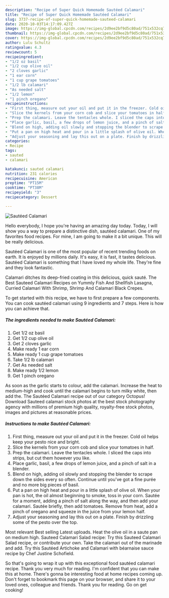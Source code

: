 ```yaml
---
description: "Recipe of Super Quick Homemade Sautéed Calamari"
title: "Recipe of Super Quick Homemade Sautéed Calamari"
slug: 3737-recipe-of-super-quick-homemade-sauteed-calamari
date: 2020-10-03T14:17:09.427Z
image: https://img-global.cpcdn.com/recipes/2d9ee2bf9d5c80ad/751x532cq70/sauteed-calamari-recipe-main-photo.jpg
thumbnail: https://img-global.cpcdn.com/recipes/2d9ee2bf9d5c80ad/751x532cq70/sauteed-calamari-recipe-main-photo.jpg
cover: https://img-global.cpcdn.com/recipes/2d9ee2bf9d5c80ad/751x532cq70/sauteed-calamari-recipe-main-photo.jpg
author: Lulu Schultz
ratingvalue: 4.3
reviewcount: 5
recipeingredient:
- "1/2 oz basil"
- "1/2 cup olive oil"
- "2 cloves garlic"
- "1 ear corn"
- "1 cup grape tomatoes"
- "1/2 lb calamari"
- "As needed salt"
- "1/2 lemon"
- "1 pinch oregano"
recipeinstructions:
- "First thing, measure out your oil and put it in the freezer. Cold oil helps keep your pesto nice and bright."
- "Slice the kernels from your corn cob and slice your tomatoes in half."
- "Prep the calamari. Leave the tentacles whole. I sliced the caps into strips, but cut them however you like."
- "Place garlic, basil, a few drops of lemon juice, and a pinch of salt in a blender."
- "Blend on high, adding oil slowly and stopping the blender to scrape down the sides every so often. Continue until you&#39;ve got a fine purée and no more big pieces of basil."
- "Put a pan on high heat and pour in a little splash of olive oil. When your pan is hot, the oil almost beginning to smoke, toss in your corn. Sautée for a moment, adding a pinch of salt along the way, and then add your calamari. Sautée briefly, then add tomatoes. Remove from heat, add a pinch of oregano and squeeze in the juice from your lemon half."
- "Adjust your seasoning and lay this out on a plate. Finish by drizzling some of the pesto over the top."
categories:
- Recipe
tags:
- sauted
- calamari

katakunci: sauted calamari 
nutrition: 231 calories
recipecuisine: American
preptime: "PT15M"
cooktime: "PT38M"
recipeyield: "3"
recipecategory: Dessert

---
```



![Sautéed Calamari](https://img-global.cpcdn.com/recipes/2d9ee2bf9d5c80ad/751x532cq70/sauteed-calamari-recipe-main-photo.jpg)

Hello everybody, I hope you're having an amazing day today. Today, I will show you a way to prepare a distinctive dish, sautéed calamari. One of my favorites food recipes. For mine, I am going to make it a bit unique. This will be really delicious.

Sautéed Calamari is one of the most popular of recent trending foods on earth. It is enjoyed by millions daily. It's easy, it is fast, it tastes delicious. Sautéed Calamari is something that I have loved my whole life. They're fine and they look fantastic.

Calamari ditches its deep-fried coating in this delicious, quick sauté. The Best Sauteed Calamari Recipes on Yummly Fish And Shellfish Lasagna, Curried Calamari With Shrimp, Shrimp And Calamari Black Crepes.


To get started with this recipe, we have to first prepare a few components. You can cook sautéed calamari using 9 ingredients and 7 steps. Here is how you can achieve that.

<!--inarticleads1-->

##### The ingredients needed to make Sautéed Calamari:

1. Get 1/2 oz basil
1. Get 1/2 cup olive oil
1. Get 2 cloves garlic
1. Make ready 1 ear corn
1. Make ready 1 cup grape tomatoes
1. Take 1/2 lb calamari
1. Get As needed salt
1. Make ready 1/2 lemon
1. Get 1 pinch oregano


As soon as the garlic starts to colour, add the calamari. Increase the heat to medium-high and cook until the calamari begins to turn milky white, then add the. The Sautéed Calamari recipe out of our category Octopus! Download Sauteed calamari stock photos at the best stock photography agency with millions of premium high quality, royalty-free stock photos, images and pictures at reasonable prices. 

<!--inarticleads2-->

##### Instructions to make Sautéed Calamari:

1. First thing, measure out your oil and put it in the freezer. Cold oil helps keep your pesto nice and bright.
1. Slice the kernels from your corn cob and slice your tomatoes in half.
1. Prep the calamari. Leave the tentacles whole. I sliced the caps into strips, but cut them however you like.
1. Place garlic, basil, a few drops of lemon juice, and a pinch of salt in a blender.
1. Blend on high, adding oil slowly and stopping the blender to scrape down the sides every so often. Continue until you&#39;ve got a fine purée and no more big pieces of basil.
1. Put a pan on high heat and pour in a little splash of olive oil. When your pan is hot, the oil almost beginning to smoke, toss in your corn. Sautée for a moment, adding a pinch of salt along the way, and then add your calamari. Sautée briefly, then add tomatoes. Remove from heat, add a pinch of oregano and squeeze in the juice from your lemon half.
1. Adjust your seasoning and lay this out on a plate. Finish by drizzling some of the pesto over the top.


Most relevant Best selling Latest uploads. Heat the olive oil in a saute pan on medium high. Sauteed Calamari Salad recipe: Try this Sauteed Calamari Salad recipe, or contribute your own. Take the calamari out of the marinade and add. Try this Sautéed Artichoke and Calamari with béarnaise sauce recipe by Chef Justine Schofield. 

So that's going to wrap it up with this exceptional food sautéed calamari recipe. Thank you very much for reading. I'm confident that you can make this at home. There's gonna be interesting food at home recipes coming up. Don't forget to bookmark this page on your browser, and share it to your loved ones, colleague and friends. Thank you for reading. Go on get cooking!
